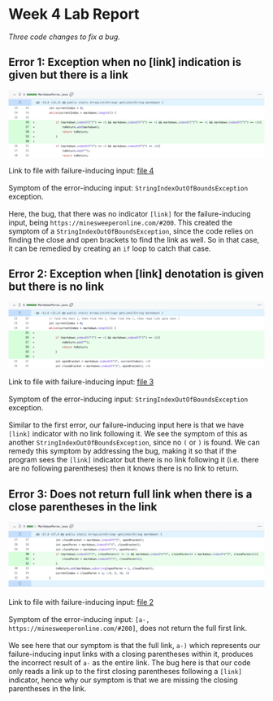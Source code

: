 # Week 4 Lab Report

*Three code changes to fix a bug.*

## Error 1: Exception when no [link] indication is given but there is a link

![Image](4-1.png)

Link to file with failure-inducing input: [file 4](https://alixintong.github.io/markdown-parser/test-file-4.html)
\
\
Symptom of the error-inducing input: `StringIndexOutOfBoundsException` exception.
\
\
Here, the bug, that there was no indicator `[link]` for the failure-inducing input, being `https://minesweeperonline.com/#200`. This created the symptom of a `StringIndexOutOfBoundsException`, since the code relies on finding the close and open brackets to find the link as well. So in that case, it can be remedied by creating an `if` loop to catch that case.

## Error 2: Exception when [link] denotation is given but there is no link

![Image](4-2.png)

Link to file with failure-inducing input: [file 3](https://alixintong.github.io/markdown-parser/test-file-3.html)
\
\
Symptom of the error-inducing input: `StringIndexOutOfBoundsException` exception.
\
\
Similar to the first error, our failure-inducing input here is that we have `[link]` indicator with no link following it. We see the symptom of this as another `StringIndexOutOfBoundsException`, since no `(` or `)` is found. We can remedy this symptom by addressing the bug, making it so that if the program sees the `[link]` indicator but there is no link following it (i.e. there are no following parentheses) then it knows there is no link to return.

## Error 3: Does not return full link when there is a close parentheses in the link

![Image](4-3.png)

Link to file with failure-inducing input: [file 2](https://alixintong.github.io/markdown-parser/test-file-2.html)
\
\
Symptom of the error-inducing input: `[a-, https://minesweeperonline.com/#200]`, does not return the full first link.
\
\
We see here that our symptom is that the full link, `a-)` which represents our failure-inducing input links with a closing parentheses within it, produces the incorrect result of `a-` as the entire link. The bug here is that our code only reads a link up to the first closing parentheses following a `[link]` indicator, hence why our symptom is that we are missing the closing parentheses in the link.
